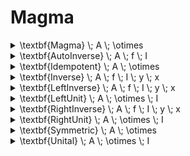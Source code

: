 # Magma

<details>

<summary><span class="math">\textbf{Magma} \; A \; \otimes</span></summary>

***

$$\textbf{Function} \; (A \times A) \; A \; \otimes$$

***

```
pred Magma(A: set univ, op: univ->univ->univ) {
  op in (A->A)-> one A
}
```

</details>

<details>

<summary><span class="math">\textbf{AutoInverse} \; A \; f \; I</span></summary>

***

$$\textbf{Unital} \; A \; f\; I$$

$$\forall(x \in A ::f(x,x) = I)$$

***

```
pred AutoInverse(A: set univ, f: univ->univ->univ, I: univ) {
  Unital[A,f,I]
  all x: A | f[x,x] = I
}
```

</details>

<details>

<summary><span class="math">\textbf{Idempotent} \; A \; \otimes</span></summary>

***

$$\textbf{Magma} \; A \; \otimes$$

$$\forall(a \in A :: a \otimes a = a)$$

***

```
pred Idempotent(A: set univ, op: univ->univ->univ) {
  Magma[A,op]
  all a: A | op[a,a] = a
}
```

</details>

<details>

<summary><span class="math">\textbf{Inverse} \; A \; f \; I \; y \; x</span></summary>

***

$$\textbf{LeftInverse} \; A \; f \; I \; y \; x$$

$$\textbf{RightInverse} \; A \; f \; I \; y \; x$$

***

```
pred Inverse(A: set univ, f: univ->univ->univ, I,y,x: univ) {
  LeftInverse[A,f,I,y,x]
  RightInverse[A,f,I,y,x]
}
```

</details>

<details>

<summary><span class="math">\textbf{LeftInverse} \; A \; f \; I \; y \; x</span></summary>

***

$$\textbf{Unital} \; A \; f \; I$$

$$f(L,x) = I$$

***

```
pred LeftInverse(A: set univ, f: univ->univ->univ, I,L,x: univ) {
  Unital[A,f,I]
  f[L,x] = I
}
```

</details>

<details>

<summary><span class="math">\textbf{LeftUnit} \; A \; \otimes \; I</span></summary>

***

$$\textbf{Magma} \; A \; \otimes$$

$$I \in A$$

$$\forall(x \in A :: I \otimes x = x )$$

***

```
pred LeftUnit(A: set univ, op: univ->univ->univ, I: univ) {
  Magma[A,op]
  I in A
  all x: A | op[I,x] = x
}
```

</details>

<details>

<summary><span class="math">\textbf{RightInverse} \; A \; f \; I \; y \; x</span></summary>

***

$$\textbf{Unital} \; A \; f \; I$$

$$f(x,R) = I$$

***

```
pred RightInverse(s: set univ, f: univ->univ->univ, I,R,x: univ) {
  Unital[A,f,I]
  f[x,R] = I
}
```

</details>

<details>

<summary><span class="math">\textbf{RightUnit} \; A \; \otimes \; I</span></summary>

***

$$\textbf{Magma} \; A \; \otimes$$

$$I \in A$$

$$\forall(x \in A :: x = x \otimes I )$$

***

```
pred RightUnit(A: set univ, op: univ->univ->univ, I: univ) {
  Magma[A,op]
  I in A
  all x: A | x = op[x,I]
}
```

</details>

<details>

<summary><span class="math">\textbf{Symmetric} \; A \; \otimes</span></summary>

***

$$\textbf{Magma} \; A \; \otimes$$

$$\forall(x,y \in A :: x \otimes y = y \otimes x)$$

***

```
pred Symmetric(A: set univ, op: univ->univ->univ) {
  Magma[A,op]
  all x,y: A | op[x,y] = op[y,x]
}
```

</details>

<details>

<summary><span class="math">\textbf{Unital} \; A \; \otimes \; I</span></summary>

***

$$\textbf{LeftUnit} \; A \; \otimes \; I$$

$$\textbf{RightUnit} \; A \; \otimes \; I$$

***

```
pred Unital(A: set univ, op: univ->univ->univ, I: univ) {
  LeftUnit[A,op,I]
  RightUnit[A,op,I]
}
```

</details>
